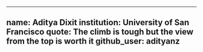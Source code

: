 ---
name: Aditya Dixit
institution: University of San Francisco
quote: The climb is tough but the view from the top is worth it
github_user: adityanz
--